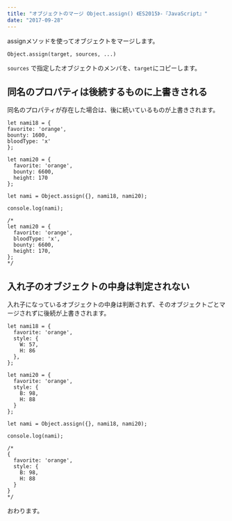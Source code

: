 ```yaml
---
title: "オブジェクトのマージ Object.assign() 《ES2015》-『JavaScript』"
date: "2017-09-28"
---
```


assignメソッドを使ってオブジェクトをマージします。

```
Object.assign(target, sources, ...)

```

`sources` で指定したオブジェクトのメンバを、`target`にコピーします。

## 同名のプロパティは後続するものに上書きされる

同名のプロパティが存在した場合は、後に続いているものが上書きされます。

```
let nami18 = {
favorite: 'orange',
bounty: 1600,
bloodType: 'x'
};

let nami20 = {
  favorite: 'orange',
  bounty: 6600,
  height: 170
};

let nami = Object.assign({}, nami18, nami20);

console.log(nami);

/*
let nami20 = {
  favorite: 'orange',
  bloodType: 'x',
  bounty: 6600,
  height: 170,
};
*/

```

## 入れ子のオブジェクトの中身は判定されない

入れ子になっているオブジェクトの中身は判断されず、そのオブジェクトごとマージされずに後続が上書きされます。

```
let nami18 = {
  favorite: 'orange',
  style: {
    W: 57,
    H: 86
  },
};

let nami20 = {
  favorite: 'orange',
  style: {
    B: 98,
    H: 88
  }
};

let nami = Object.assign({}, nami18, nami20);

console.log(nami);

/*
{
  favorite: 'orange',
  style: {
    B: 98,
    H: 88
  }
}
*/
```

おわります。

